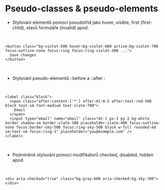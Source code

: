 # Pseudo-classes & pseudo-elements

- <span class="text-yellow-600">Stylování elementů pomocí pseudotříd jako hover, visible, first (first-child), stavů formuláře (invalid) apod.</span>
<br>

```html{0|1-4|0}
<button class="bg-violet-500 hover:bg-violet-600 active:bg-violet-700 focus:outline-none focus:ring focus:ring-violet-300 ...">
  Save changes
</button>
```
<br>

- <span class="text-yellow-600">Stylování pseudo-elementů ::before a ::after :</span>
<br>

```html{0|2-4|0}
<label class="block">
  <span class="after:content-['*'] after:ml-0.5 after:text-red-500 block text-sm font-medium text-slate-700">
    Email
  </span>
  <input type="email" name="email" class="mt-1 px-3 py-2 bg-white border shadow-sm border-slate-300 placeholder-slate-400 focus:outline-none focus:border-sky-500 focus:ring-sky-500 block w-full rounded-md sm:text-sm focus:ring-1" placeholder="you@example.com" />
</label>
```
<br>

- <span class="text-yellow-600">Podmíněné stylování pomocí modifikátorů checked, disabled, hidden apod.</span>
<br>

```html{0|1} 
<div aria-checked="true" class="bg-gray-600 aria-checked:bg-sky-700"></div>
```